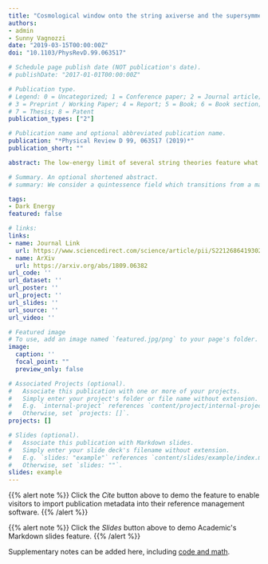 ```yaml
---
title: "Cosmological window onto the string axiverse and the supersymmetry breaking scale"
authors:
- admin
- Sunny Vagnozzi
date: "2019-03-15T00:00:00Z"
doi: "10.1103/PhysRevD.99.063517"

# Schedule page publish date (NOT publication's date).
# publishDate: "2017-01-01T00:00:00Z"

# Publication type.
# Legend: 0 = Uncategorized; 1 = Conference paper; 2 = Journal article;
# 3 = Preprint / Working Paper; 4 = Report; 5 = Book; 6 = Book section;
# 7 = Thesis; 8 = Patent
publication_types: ["2"]

# Publication name and optional abbreviated publication name.
publication: "*Physical Review D 99, 063517 (2019)*"
publication_short: ""

abstract: The low-energy limit of several string theories feature what is known as the axiverse, i.e. a plethora of light axions with masses spanning various orders of magnitude. Within the simplest picture, the masses of the resulting axions depend on two parameters: a hard non-perturbative scale $\mu$ (which in turn is related to the supersymmetry breaking scale $M_{\rm susy}$), and the dimensionless instanton action $S$ responsible for breaking the axion shift symmetry and generating the axion potential. In this work, we explore whether these two parameters can be probed using cosmology. Considering for definiteness the case where the axion is present during inflation, we perform a series of Bayesian inference analyses taking into account current limits on the tensor-to-scalar ratio and the primordial isocurvature fraction, and measurements of the dark matter energy density today. Adopting string-inspired flat priors on $\log_{10}M_{\rm susy}$ and $S$, and imposing that $M_{\rm susy}$ be sub-Planckian, we find $S=198 \pm 28$ at 68\% confidence level (C.L.), in striking agreement with the theoretical expectation that $S \approx 200$, whereas $M_{\rm susy}$ remains unconstrained. We find that these bounds imply $\log_{10}\(m_a/{\rm eV}\) = -21.5^{+1.3}_{-2.3}$ at 68\%~C.L., with $m_a$ the axion mass, suggesting that cosmological data complemented with string-inspired priors select a quite narrow axion mass range within the axiverse. We find that $M_{\rm susy}$ remains unconstrained due to a fundamental parameter degeneracy with $S$. We therefore explore the impact of fixing $S=198$ and $S=153$, respectively the inferred mean and 2$\sigma$ lower limit of $S$. In the former case we find $\log_{10}\(M_{\rm susy}/{\rm TeV}\) = 7.8^{+1.4}_{-2.4}$ at 68\%~C.L., while in the latter case we find $M_{\rm susy} \lesssim 8 \times 10^3\,{\rm TeV}$ at 95\%~C.L., which could lead to potentially interesting signatures at the proposed 100 TeV collider. For consistency, we perform a final analysis where we do not impose string-inspired priors, but flat priors on $\log_{10}m_a$ and $\log_{10}f_a$, with $f_a$ the axion decay scale. In this case we find $\log_{10} (m_a/{\rm eV}) = -11.1^{+11.5}_{-5.9}$ and $\log_{10}(f_a/M_{\rm Pl}) = -5.5^{+1.7}_{-3.1}$ at 68\% C.L. (with $M_{\rm Pl}$ the reduced Planck mass), thus mildly disfavoring the ultra-light axion region, but consistent with the value of $m_a$ inferred by Klaer and Moore assuming that the axion makes up all the dark matter. This result differs from that of our first string-inspired analysis because imposing that the supersymmetry breaking scale lie below the Planck scale leads to a preference for lower axion masses, in agreement with theoretical results.

# Summary. An optional shortened abstract.
# summary: We consider a quintessence field which transitions from a matter-like to a cosmological constant behaviour between recombination and the present time. We aim at easing the tension in the measurement of the present Hubble rate, and we assess the $\Lambda$CDM model properly enlarged to include our quintessence field against cosmological observations. The model does not address the scope we proposed. This result allows us to exclude a class of quintessential models as a solution to the tension in the Hubble constant measurements.

tags:
- Dark Energy
featured: false

# links:
links:
- name: Journal Link
  url: https://www.sciencedirect.com/science/article/pii/S2212686419302134?via\%3Dihub
- name: ArXiv
  url: https://arxiv.org/abs/1809.06382
url_code: ''
url_dataset: ''
url_poster: ''
url_project: ''
url_slides: ''
url_source: ''
url_video: ''

# Featured image
# To use, add an image named `featured.jpg/png` to your page's folder. 
image:
  caption: ''
  focal_point: ""
  preview_only: false

# Associated Projects (optional).
#   Associate this publication with one or more of your projects.
#   Simply enter your project's folder or file name without extension.
#   E.g. `internal-project` references `content/project/internal-project/index.md`.
#   Otherwise, set `projects: []`.
projects: []

# Slides (optional).
#   Associate this publication with Markdown slides.
#   Simply enter your slide deck's filename without extension.
#   E.g. `slides: "example"` references `content/slides/example/index.md`.
#   Otherwise, set `slides: ""`.
slides: example
---
```


{{% alert note %}}
Click the *Cite* button above to demo the feature to enable visitors to import publication metadata into their reference management software.
{{% /alert %}}

{{% alert note %}}
Click the *Slides* button above to demo Academic's Markdown slides feature.
{{% /alert %}}

Supplementary notes can be added here, including [code and math](https://sourcethemes.com/academic/docs/writing-markdown-latex/).
